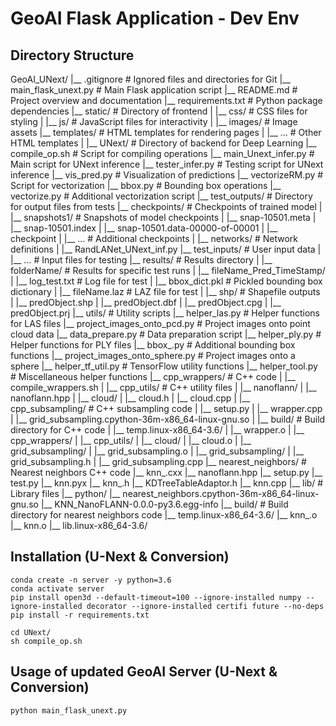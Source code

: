 # GeoAI Flask Application - Dev Env

## Directory Structure

GeoAI_UNext/
|__ .gitignore # Ignored files and directories for Git
|__ main_flask_unext.py # Main Flask application script
|__ README.md # Project overview and documentation
|__ requirements.txt # Python package dependencies
|__ static/ # Directory of frontend
| |__ css/ # CSS files for styling
| |__ js/ # JavaScript files for interactivity
| |__ images/ # Image assets
|__ templates/ # HTML templates for rendering pages
| |__ ... # Other HTML templates
|
|__ UNext/ # Directory of backend for Deep Learning
|__ compile_op.sh # Script for compiling operations
|__ main_Unext_infer.py # Main script for UNext inference
|__ tester_infer.py # Testing script for UNext inference
|__ vis_pred.py # Visualization of predictions
|__ vectorizeRM.py # Script for vectorization
|__ bbox.py # Bounding box operations
|__ vectorize.py # Additional vectorization script
|__ test_outputs/ # Directory for output files from tests
|__ checkpoints/ # Checkpoints of trained model
| |__ snapshots1/ # Snapshots of model checkpoints
| |__ snap-10501.meta
| |__ snap-10501.index
| |__ snap-10501.data-00000-of-00001
| |__ checkpoint
| |__ ... # Additional checkpoints
|
|__ networks/ # Network definitions
| |__ RandLANet_UNext_inf.py
|__ test_inputs/ # User input data
| |__ ... # Input files for testing
|__ results/ # Results directory
| |__ folderName/ # Results for specific test runs
| |__ fileName_Pred_TimeStamp/
| |__ log_test.txt # Log file for test
| |__ bbox_dict.pkl # Pickled bounding box dictionary
| |__ fileName.laz # LAZ file for test
| |__ shp/ # Shapefile outputs
| |__ predObject.shp
| |__ predObject.dbf
| |__ predObject.cpg
| |__ predObject.prj
|__ utils/ # Utility scripts
|__ helper_las.py # Helper functions for LAS files
|__ project_images_onto_pcd.py # Project images onto point cloud data
|__ data_prepare.py # Data preparation script
|__ helper_ply.py # Helper functions for PLY files
|__ bbox_.py # Additional bounding box functions
|__ project_images_onto_sphere.py # Project images onto a sphere
|__ helper_tf_util.py # TensorFlow utility functions
|__ helper_tool.py # Miscellaneous helper functions
|__ cpp_wrappers/ # C++ code
| |__ compile_wrappers.sh
| |__ cpp_utils/ # C++ utility files
| |__ nanoflann/
| |__ nanoflann.hpp
| |__ cloud/
| |__ cloud.h
| |__ cloud.cpp
| |__ cpp_subsampling/ # C++ subsampling code
| |__ setup.py
| |__ wrapper.cpp
| |__ grid_subsampling.cpython-36m-x86_64-linux-gnu.so
| |__ build/ # Build directory for C++ code
| |__ temp.linux-x86_64-3.6/
| |__ wrapper.o
| |__ cpp_wrappers/
| |__ cpp_utils/
| |__ cloud/
| |__ cloud.o
| |__ grid_subsampling/
| |__ grid_subsampling.o
| |__ grid_subsampling/
| |__ grid_subsampling.h
| |__ grid_subsampling.cpp
|__ nearest_neighbors/ # Nearest neighbors C++ code
|__ knn_.cxx
|__ nanoflann.hpp
|__ setup.py
|__ test.py
|__ knn.pyx
|__ knn_.h
|__ KDTreeTableAdaptor.h
|__ knn.cpp
|__ lib/ # Library files
|__ python/
|__ nearest_neighbors.cpython-36m-x86_64-linux-gnu.so
|__ KNN_NanoFLANN-0.0.0-py3.6.egg-info
|__ build/ # Build directory for nearest neighbors code
|__ temp.linux-x86_64-3.6/
|__ knn_.o
|__ knn.o
|__ lib.linux-x86_64-3.6/

## Installation (U-Next & Conversion)
```
conda create -n server -y python=3.6
conda activate server
pip install open3d --default-timeout=100 --ignore-installed numpy --ignore-installed decorator --ignore-installed certifi future --no-deps
pip install -r requirements.txt

cd UNext/
sh compile_op.sh
```

## Usage of updated GeoAI Server (U-Next & Conversion)
```
python main_flask_unext.py
```